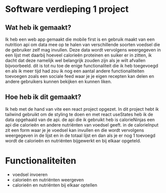 # Software verdieping 1 project

## Wat heb ik gemaakt?
Ik heb een web app gemaakt die mobile first is en gebruik maakt van een nutrition api om data mee op te halen van verschillende soorten voedsel die de gebruiker zelf mag invullen. Deze data wordt vervolgens weergegeven in een lijst met daarbij hoeveel calorieën proteinen en suiker er in zitten, ik dacht dat deze namelijk wel belangrijk zouden zijn als je wilt afvallen bijvoorbeeld. dit is tot nu toe de enige functionaliteit die ik heb toegevoegd en als ik meer tijd had zou ik nog een aantal andere functionaliteiten toevoegen zoals een sociale feed waar je je eigen recepten kan delen en andere gebruikers kunnen bekijken en kunnen liken.

## Hoe heb ik dit gemaakt?
Ik heb met de hand van vite een react project opgezet. In dit project hebt ik tailwind gebruikt om de styling te doen en met react useStates heb ik de data opgehaald van de api. de api die ik gebruikt heb is calorieNinjas een api die calorieën en andere nutriënten van voedsel geeft. in de calorieInput zit een form waar je je voedsel kan invullen en die wordt vervolgens weergegeven in de lijst en in de totaal lijst en dan als je er nog 1 toevoegd wordt de calorieën en nutriënten bijgewerkt en bij elkaar opgeteld.

# Functionaliteiten
- voedsel invoeren
- calorieën en nutriënten weergeven
- calorieën en nutriënten bij elkaar optellen